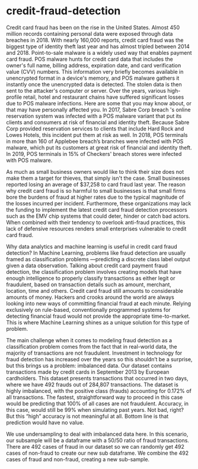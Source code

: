 # credit-fraud-detection

Credit card fraud has been on the rise in the United States. Almost 450 million records containing personal data were exposed through data breaches in 2018. With nearly 160,000 reports, credit card fraud was the biggest type of identity theft last year and has almost tripled between 2014 and 2018. Point-to-sale malware is a widely used way that enables payment card fraud. POS malware hunts for credit card data that includes the owner's full name, billing address, expiration date, and card verification value (CVV) numbers. This information very briefly becomes available in unencrypted format in a device's memory, and POS malware gathers it instantly once the unencrypted data is detected. The stolen data is then sent to the attacker's computer or server. Over the years, various high-profile retail, hotel and restaurant chains have suffered significant losses due to POS malware infections. Here are some that you may know about, or that may have personally affected you. In 2017, Sabre Corp breach 's online reservation system was infected with a POS malware variant that put its clients and consumers at risk of financial and identity theft. Because Sabre Corp provided reservation services to clients that include Hard Rock and Lowes Hotels, this incident put them at risk as well. In 2018, POS terminals in more than 160 of Applebee breach’s branches were infected with POS malware, which put its customers at great risk of financial and identity theft. In 2019, POS terminals in 15% of Checkers' breach stores were infected with POS malware.

As much as small business owners would like to think their size does not make them a target for thieves, that simply isn't the case. Small businesses reported losing an average of $37,258 to card fraud last year. The reason why credit card fraud is so harmful to small businesses is that small firms bore the burdens of fraud at higher rates due to the typical magnitude of the losses incurred per incident. Furthermore, these organizations may lack the funding to implement the latest credit card fraud detection processors such as the EMV chip systems that could deter, hinder or catch bad actors. When combined with their tendency to overlook anti-fraud practices, this lack of defensive resources renders small enterprises vulnerable to credit card fraud.

Why data analytics and machine learning is useful in credit card fraud detection? In Machine Learning, problems like fraud detection are usually framed as classification problems —predicting a discrete class label output given a data observation. Talking about credit card payment fraud detection, the classification problem involves creating models that have enough intelligence to properly classify transactions as either legit or fraudulent, based on transaction details such as amount, merchant, location, time and others. Credit card fraud still amounts to considerable amounts of money. Hackers and crooks around the world are always looking into new ways of committing financial fraud at each minute. Relying exclusively on rule-based, conventionally programmed systems for detecting financial fraud would not provide the appropriate time-to-market. This is where Machine Learning shines as a unique solution for this type of problem.

The main challenge when it comes to modeling fraud detection as a classification problem comes from the fact that in real-world data, the majority of transactions are not fraudulent. Investment in technology for fraud detection has increased over the years so this shouldn’t be a surprise, but this brings us a problem: imbalanced data. Our dataset contains transactions made by credit cards in September 2013 by European cardholders. This dataset presents transactions that occurred in two days, where we have 492 frauds out of 284,807 transactions. The dataset is highly imbalanced, with the positive class (frauds) accounting for 0.172% of all transactions. The fastest, straightforward way to proceed in this case would be predicting that 100% of all cases are not fraudulent. Accuracy, in this case, would still be 99% when simulating past years. Not bad, right? But this “high” accuracy is not meaningful at all. Bottom line is that prediction would have no value. 

We use undersampling to deal with imbalanced data here. In this scenario, our subsample will be a dataframe with a 50/50 ratio of fraud transactions. There are 492 cases of fraud in our dataset so we can randomly get 492 cases of non-fraud to create our new sub dataframe. We combine the 492 cases of fraud and non-fraud, creating a new sub-sample.
